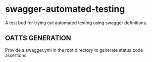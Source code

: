 # swagger-automated-testing
A test bed for trying out automated testing using swagger definitions.

## OATTS GENERATION
Provide a swagger.yml in the root directory to generate status code assertions.